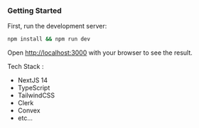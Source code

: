 ### Getting Started

First, run the development server:

```bash
npm install && npm run dev
```

Open [http://localhost:3000](http://localhost:3000) with your browser to see the result.

Tech Stack : 
- NextJS 14
- TypeScript
- TailwindCSS
- Clerk
- Convex
- etc...